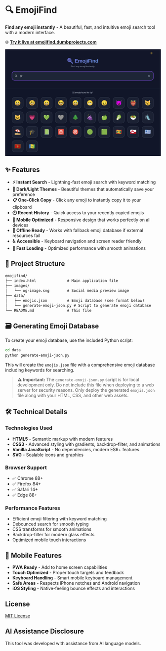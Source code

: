 # 🔍 EmojiFind

**Find any emoji instantly** - A beautiful, fast, and intuitive emoji search tool with a modern interface.

🌐 **[Try it live at emojifind.dumbprojects.com](https://emojifind.dumbprojects.com/)**

![EmojiFind Preview](https://raw.githubusercontent.com/jeremehancock/EmojiFind/main/images/screenshot.png "EmojiFind Preview")

## ✨ Features

- **⚡ Instant Search** - Lightning-fast emoji search with keyword matching
- **🌙 Dark/Light Themes** - Beautiful themes that automatically save your preference
- **📋 One-Click Copy** - Click any emoji to instantly copy it to your clipboard
- **🕐 Recent History** - Quick access to your recently copied emojis
- **📱 Mobile Optimized** - Responsive design that works perfectly on all devices
- **🔄 Offline Ready** - Works with fallback emoji database if external resources fail
- **♿ Accessible** - Keyboard navigation and screen reader friendly
- **🚀 Fast Loading** - Optimized performance with smooth animations

## 📁 Project Structure

```
emojifind/
├── index.html              # Main application file
├── images/
│   └── og-image.svg        # Social media preview image
├── data/
│   ├── emojis.json         # Emoji database (see format below)
│   └── generate-emoji-json.py # Script to generate emoji database
└── README.md               # This file
```

## 🗃️ Generating Emoji Database

To create your emoji database, use the included Python script:

```bash
cd data
python generate-emoji-json.py
```

This will create the `emojis.json` file with a comprehensive emoji database including keywords for searching.

> **⚠️ Important:** The `generate-emoji-json.py` script is for local development only. Do not include this file when deploying to a web server for security reasons. Only deploy the generated `emojis.json` file along with your HTML, CSS, and other web assets.

## 🛠️ Technical Details

### Technologies Used
- **HTML5** - Semantic markup with modern features
- **CSS3** - Advanced styling with gradients, backdrop-filter, and animations
- **Vanilla JavaScript** - No dependencies, modern ES6+ features
- **SVG** - Scalable icons and graphics

### Browser Support
- ✅ Chrome 88+
- ✅ Firefox 84+
- ✅ Safari 14+
- ✅ Edge 88+

### Performance Features
- Efficient emoji filtering with keyword matching
- Debounced search for smooth typing
- CSS transforms for smooth animations
- Backdrop-filter for modern glass effects
- Optimized mobile touch interactions

## 📱 Mobile Features

- **PWA Ready** - Add to home screen capabilities
- **Touch Optimized** - Proper touch targets and feedback
- **Keyboard Handling** - Smart mobile keyboard management
- **Safe Areas** - Respects iPhone notches and Android navigation
- **iOS Styling** - Native-feeling bounce effects and interactions

## License

[MIT License](LICENSE)

## AI Assistance Disclosure

This tool was developed with assistance from AI language models.
